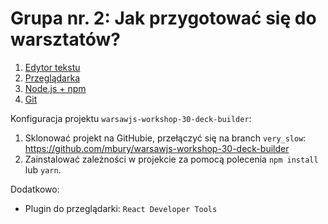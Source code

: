 # Grupa nr. 2: Jak przygotować się do warsztatów?

1. [Edytor tekstu](/workshop-setup/partials/edytor-tekstu.html)
2. [Przeglądarka](/workshop-setup/partials/przegladarka.html)
3. [Node.js + npm](/workshop-setup/partials/node+npm.html)
4. [Git](/workshop-setup/partials/git-instalacja.html)

Konfiguracja projektu `warsawjs-workshop-30-deck-builder`:

1. Sklonować projekt na GitHubie, przełączyć się na branch `very_slow`:
   <https://github.com/mbury/warsawjs-workshop-30-deck-builder>
2. Zainstalować zależności w projekcie za pomocą polecenia `npm install` lub `yarn`.

Dodatkowo:

* Plugin do przeglądarki: `React Developer Tools`
